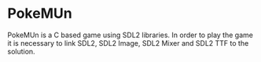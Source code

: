 # PokeMUn

PokeMUn is a C based game using SDL2 libraries.
In order to play the game it is necessary to link SDL2, SDL2 Image, SDL2 Mixer and SDL2 TTF to the solution. 
